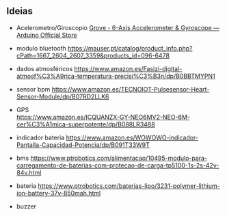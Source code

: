 ## Ideias

- Acelerometro/Giroscopio
[Grove - 6-Axis Accelerometer & Gyroscope — Arduino Official Store](https://mauser.pt/catalog/product_info.php?cPath=1667_2669_2670&products_id=096-6710)	 

- modulo bluetooth
https://mauser.pt/catalog/product_info.php?cPath=1667_2604_2607_3359&products_id=096-6478	 		

- dados atmosféricos
https://www.amazon.es/Fasizi-digital-atmosf%C3%A9rica-temperatura-precisi%C3%B3n/dp/B0BBTMYPN1		

- sensor bpm
https://www.amazon.es/TECNOIOT-Pulsesensor-Heart-Sensor-Module/dp/B07RD2LLK6		

- GPS	
https://www.amazon.es/ICQUANZX-GY-NEO6MV2-NEO-6M-cer%C3%A1mica-superpotente/dp/B088LR3488		

- indicador bateria	
https://www.amazon.es/WOWOWO-indicador-Pantalla-Capacidad-Potencia/dp/B091T33W9T		

- bms
https://www.ptrobotics.com/alimentacao/10495-modulo-para-carregamento-de-baterias-com-protecao-de-carga-tp5100-1s-2s-42v-84v.html		

- bateria
https://www.ptrobotics.com/baterias-lipo/3231-polymer-lithium-ion-battery-37v-850mah.html		

- buzzer



